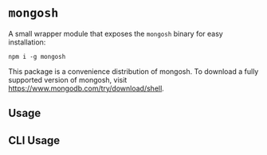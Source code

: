 # `mongosh`

A small wrapper module that exposes the `mongosh` binary for easy installation:

```
npm i -g mongosh
```

This package is a convenience distribution of mongosh. To download a fully supported version
of mongosh, visit https://www.mongodb.com/try/download/shell.

## Usage

## CLI Usage

<!-- AUTOMATICALLY_INSERT_CLI_USAGE -->
<!-- /AUTOMATICALLY_INSERT_CLI_USAGE -->
